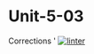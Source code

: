 # Unit-5-03
Corrections '
[![linter](https://github.com/JacksonNaufal/Unit-5-03/workflows/linter/badge.svg)](https://github.com/marketplace/actions/super-linter)
